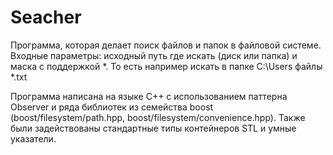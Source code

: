 # Seacher
Программа, которая делает поиск файлов и папок в файловой системе. Входные параметры: исходный путь где искать (диск или папка) и маска с поддержкой *. То есть например искать в папке C:\Users файлы *.txt

Программа написана на языке С++ с использованием паттерна Observer и ряда библиотек из семейства boost (boost/filesystem/path.hpp, boost/filesystem/convenience.hpp).
Также были задействованы стандартные типы контейнеров STL и умные указатели.
